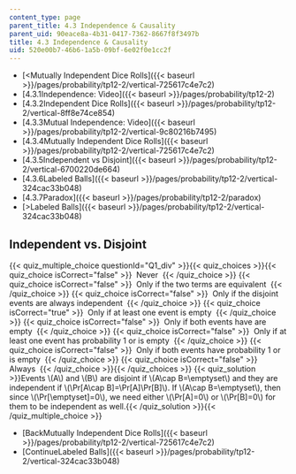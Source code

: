 ```yaml
---
content_type: page
parent_title: 4.3 Independence & Causality
parent_uid: 90eace8a-4b31-0417-7362-8667f8f3497b
title: 4.3 Independence & Causality
uid: 520e00b7-46b6-1a5b-09bf-6e02f0e1cc2f
---
```


*   [\<Mutually Independent Dice Rolls]({{< baseurl >}}/pages/probability/tp12-2/vertical-725617c4e7c2)
*   [4.3.1Independence: Video]({{< baseurl >}}/pages/probability/tp12-2)
*   [4.3.2Independent Dice Rolls]({{< baseurl >}}/pages/probability/tp12-2/vertical-8ff8e74ce854)
*   [4.3.3Mutual Independence: Video]({{< baseurl >}}/pages/probability/tp12-2/vertical-9c80216b7495)
*   [4.3.4Mutually Independent Dice Rolls]({{< baseurl >}}/pages/probability/tp12-2/vertical-725617c4e7c2)
*   [4.3.5Independent vs Disjoint]({{< baseurl >}}/pages/probability/tp12-2/vertical-6700220de664)
*   [4.3.6Labeled Balls]({{< baseurl >}}/pages/probability/tp12-2/vertical-324cac33b048)
*   [4.3.7Paradox]({{< baseurl >}}/pages/probability/tp12-2/paradox)
*   [\>Labeled Balls]({{< baseurl >}}/pages/probability/tp12-2/vertical-324cac33b048)

Independent vs. Disjoint
------------------------

  
{{< quiz_multiple_choice questionId="Q1_div" >}}{{< quiz_choices >}}{{< quiz_choice isCorrect="false" >}}&nbsp; Never &nbsp;{{< /quiz_choice >}}
{{< quiz_choice isCorrect="false" >}}&nbsp; Only if the two terms are equivalent &nbsp;{{< /quiz_choice >}}
{{< quiz_choice isCorrect="false" >}}&nbsp; Only if the disjoint events are always independent &nbsp;{{< /quiz_choice >}}
{{< quiz_choice isCorrect="true" >}}&nbsp; Only if at least one event is empty &nbsp;{{< /quiz_choice >}}
{{< quiz_choice isCorrect="false" >}}&nbsp; Only if both events have are empty &nbsp;{{< /quiz_choice >}}
{{< quiz_choice isCorrect="false" >}}&nbsp; Only if at least one event has probability 1 or is empty &nbsp;{{< /quiz_choice >}}
{{< quiz_choice isCorrect="false" >}}&nbsp; Only if both events have probability 1 or is empty &nbsp;{{< /quiz_choice >}}
{{< quiz_choice isCorrect="false" >}}&nbsp; Always &nbsp;{{< /quiz_choice >}}{{< /quiz_choices >}}
{{< quiz_solution >}}Events \\(A\\) and \\(B\\) are disjoint if \\(A\\cap B=\\emptyset\\) and they are independent if \\(\\Pr\[A\\cap B\]=\\Pr\[A\]\\Pr\[B\]\\). If \\(A\\cap B=\\emptyset\\), then since \\(\\Pr\[\\emptyset\]=0\\), we need either \\(\\Pr\[A\]=0\\) or \\(\\Pr\[B\]=0\\) for them to be independent as well.{{< /quiz_solution >}}{{< /quiz_multiple_choice >}}

*   [BackMutually Independent Dice Rolls]({{< baseurl >}}/pages/probability/tp12-2/vertical-725617c4e7c2)
*   [ContinueLabeled Balls]({{< baseurl >}}/pages/probability/tp12-2/vertical-324cac33b048)